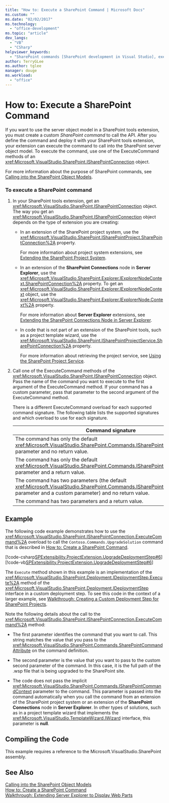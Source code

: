 ```yaml
---
title: "How to: Execute a SharePoint Command | Microsoft Docs"
ms.custom: ""
ms.date: "02/02/2017"
ms.technology: 
  - "office-development"
ms.topic: "article"
dev_langs: 
  - "VB"
  - "CSharp"
helpviewer_keywords: 
  - "SharePoint commands [SharePoint development in Visual Studio], executing"
author: TerryGLee
ms.author: tglee
manager: douge
ms.workload: 
  - "office"
---
```

# How to: Execute a SharePoint Command
  If you want to use the server object model in a SharePoint tools extension, you must create a custom *SharePoint command* to call the API. After you define the command and deploy it with your SharePoint tools extension, your extension can execute the command to call into the SharePoint server object model. To execute the command, use one of the ExecuteCommand methods of an <xref:Microsoft.VisualStudio.SharePoint.ISharePointConnection> object.  
  
 For more information about the purpose of SharePoint commands, see [Calling into the SharePoint Object Models](../sharepoint/calling-into-the-sharepoint-object-models.md).  
  
### To execute a SharePoint command  
  
1.  In your SharePoint tools extension, get an <xref:Microsoft.VisualStudio.SharePoint.ISharePointConnection> object. The way you get an <xref:Microsoft.VisualStudio.SharePoint.ISharePointConnection> object depends on the type of extension you are creating:  
  
    -   In an extension of the SharePoint project system, use the <xref:Microsoft.VisualStudio.SharePoint.ISharePointProject.SharePointConnection%2A> property.  
  
         For more information about project system extensions, see [Extending the SharePoint Project System](../sharepoint/extending-the-sharepoint-project-system.md).  
  
    -   In an extension of the **SharePoint Connections** node in **Server Explorer**, use the <xref:Microsoft.VisualStudio.SharePoint.Explorer.IExplorerNodeContext.SharePointConnection%2A> property. To get an <xref:Microsoft.VisualStudio.SharePoint.Explorer.IExplorerNodeContext> object, use the <xref:Microsoft.VisualStudio.SharePoint.Explorer.IExplorerNode.Context%2A> property.  
  
         For more information about **Server Explorer** extensions, see [Extending the SharePoint Connections Node in Server Explorer](../sharepoint/extending-the-sharepoint-connections-node-in-server-explorer.md).  
  
    -   In code that is not part of an extension of the SharePoint tools, such as a project template wizard, use the <xref:Microsoft.VisualStudio.SharePoint.ISharePointProjectService.SharePointConnection%2A> property.  
  
         For more information about retrieving the project service, see [Using the SharePoint Project Service](../sharepoint/using-the-sharepoint-project-service.md).  
  
2.  Call one of the ExecuteCommand methods of the <xref:Microsoft.VisualStudio.SharePoint.ISharePointConnection> object. Pass the name of the command you want to execute to the first argument of the ExecuteCommand method. If your command has a custom parameter, pass that parameter to the second argument of the ExecuteCommand method.  
  
     There is a different ExecuteCommand overload for each supported command signature. The following table lists the supported signatures and which overload to use for each signature.  
  
    |Command signature|ExecuteCommand overload to use|  
    |-----------------------|------------------------------------|  
    |The command has only the default <xref:Microsoft.VisualStudio.SharePoint.Commands.ISharePointCommandContext> parameter and no return value.|<xref:Microsoft.VisualStudio.SharePoint.ISharePointConnection.ExecuteCommand%2A>|  
    |The command has only the default <xref:Microsoft.VisualStudio.SharePoint.Commands.ISharePointCommandContext> parameter and a return value.|<xref:Microsoft.VisualStudio.SharePoint.ISharePointConnection.ExecuteCommand%2A>|  
    |The command has two parameters (the default <xref:Microsoft.VisualStudio.SharePoint.Commands.ISharePointCommandContext> parameter and a custom parameter) and no return value.|<xref:Microsoft.VisualStudio.SharePoint.ISharePointConnection.ExecuteCommand%2A>|  
    |The command has two parameters and a return value.|<xref:Microsoft.VisualStudio.SharePoint.ISharePointConnection.ExecuteCommand%2A>|  
  
## Example  
 The following code example demonstrates how to use the <xref:Microsoft.VisualStudio.SharePoint.ISharePointConnection.ExecuteCommand%2A> overload to call the `Contoso.Commands.UpgradeSolution` command that is described in [How to: Create a SharePoint Command](../sharepoint/how-to-create-a-sharepoint-command.md).  
  
 [!code-csharp[SPExtensibility.ProjectExtension.UpgradeDeploymentStep#6](../sharepoint/codesnippet/CSharp/UpgradeDeploymentStep/deploymentstepextension/upgradestep.cs#6)]
 [!code-vb[SPExtensibility.ProjectExtension.UpgradeDeploymentStep#6](../sharepoint/codesnippet/VisualBasic/upgradedeploymentstep/deploymentstepextension/upgradestep.vb#6)]  
  
 The `Execute` method shown in this example is an implementation of the <xref:Microsoft.VisualStudio.SharePoint.Deployment.IDeploymentStep.Execute%2A> method of the <xref:Microsoft.VisualStudio.SharePoint.Deployment.IDeploymentStep> interface in a custom deployment step. To see this code in the context of a larger example, see [Walkthrough: Creating a Custom Deployment Step for SharePoint Projects](../sharepoint/walkthrough-creating-a-custom-deployment-step-for-sharepoint-projects.md).  
  
 Note the following details about the call to the <xref:Microsoft.VisualStudio.SharePoint.ISharePointConnection.ExecuteCommand%2A> method:  
  
-   The first parameter identifies the command that you want to call. This string matches the value that you pass to the <xref:Microsoft.VisualStudio.SharePoint.Commands.SharePointCommandAttribute> on the command definition.  
  
-   The second parameter is the value that you want to pass to the custom second parameter of the command. In this case, it is the full path of the .wsp file that is being upgraded to the SharePoint site.  
  
-   The code does not pass the implicit <xref:Microsoft.VisualStudio.SharePoint.Commands.ISharePointCommandContext> parameter to the command. This parameter is passed into the command automatically when you call the command from an extension of the SharePoint project system or an extension of the **SharePoint Connections** node in **Server Explorer**. In other types of solutions, such as in a project template wizard that implements the <xref:Microsoft.VisualStudio.TemplateWizard.IWizard> interface, this parameter is **null**.  
  
## Compiling the Code  
 This example requires a reference to the Microsoft.VisualStudio.SharePoint assembly.  
  
## See Also  
 [Calling into the SharePoint Object Models](../sharepoint/calling-into-the-sharepoint-object-models.md)   
 [How to: Create a SharePoint Command](../sharepoint/how-to-create-a-sharepoint-command.md)   
 [Walkthrough: Extending Server Explorer to Display Web Parts](../sharepoint/walkthrough-extending-server-explorer-to-display-web-parts.md)  
  
  